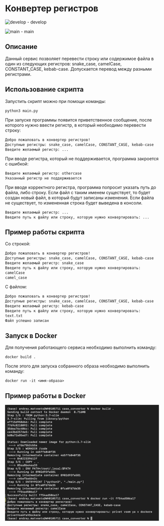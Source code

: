 # Конвертер регистров
![develop](https://github.com/Nekobitlz/case-converter/actions/workflows/test.yml/badge.svg?branch=develop) - develop

![main](https://github.com/Nekobitlz/case-converter/actions/workflows/test.yml/badge.svg?branch=main) - main


## Описание 
Данный сервис позволяет перевести строку или содержимое файла в один из следующих регистров: snake_case, camelCase, CONSTANT_CASE, kebab-case. 
Допускается перевод между разными регистрами.

## Использование скрипта
Запустить скрипт можно при помощи команды:
```
python3 main.py
```
При запуске программы появится приветственное сообщение, после которого нужно ввести регистр, в который необходимо перевести строку:
```
Добро пожаловать в конвертер регистров!
Доступные регистры: snake_case, camelCase, CONSTANT_CASE, kebab-case
Введите желаемый регистр: ...
```
При вводе регистра, который не поддерживается, программа закроется с ошибкой:
```
Введите желаемый регистр: othercase
Указанный регистр не поддерживается
```
При вводе корректного регистра, программа попросит указать путь до файла, либо строку. 
Если файл с таким именем существует, то будет создан новый файл, в который будут записаны изменения. 
Если файла не существует, то измененная строка будет выведена в консоли.
```
Введите желаемый регистр: ...
Введите путь к файлу или строку, которую нужно конвертировать: ...
```

## Пример работы скрипта
Со строкой:
```
Добро пожаловать в конвертер регистров!
Доступные регистры: snake_case, camelCase, CONSTANT_CASE, kebab-case
Введите желаемый регистр: snake_case
Введите путь к файлу или строку, которую нужно конвертировать: camelCase
camel_case
```
С файлом:
```
Добро пожаловать в конвертер регистров!
Доступные регистры: snake_case, camelCase, CONSTANT_CASE, kebab-case
Введите желаемый регистр: kebab-case
Введите путь к файлу или строку, которую нужно конвертировать: text.txt
Файл успешно записан
```

## Запуск в Docker
Для получения работающего сервиса необходимо выполнить команду: 
```
docker build .
```
После этого для запуска собранного образа необходимо выполнить команду: 
```
docker run -it <имя-образа>
```

## Пример работы в Docker
![](screenshots/docker.png)

